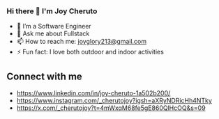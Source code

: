 ### Hi there 👋 I'm Joy Cheruto


- 🔭 I’m a Software Engineer
- 💬 Ask me about Fullstack
- 📫 How to reach me: joyglory213@gmail.com
- ⚡ Fun fact: I love both outdoor and indoor activities

## Connect with me
- https://www.linkedin.com/in/joy-cheruto-1a502b200/
- https://www.instagram.com/_cherutojoy?igsh=aXRyNDRicHh4NTky
- https://x.com/_cherutojoy?t=4mWxqM68fe5gE860QlHcOQ&s=09
